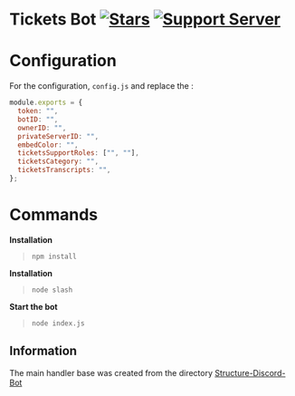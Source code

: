 # Tickets Bot [![Stars](https://img.shields.io/github/stars/lucasb25/tickets-bot)](https://github.com/LucasB25/tickets-bot) [![Support Server](https://img.shields.io/discord/738122381062832180.svg?label=&logo=discord&logoColor=ffffff&color=7389D8&labelColor=6A7EC2)](https://discord.gg/atyq8gsdhr)

# Configuration

For the configuration, `config.js` and replace the :

```js
module.exports = {
  token: "",
  botID: "",
  ownerID: "",
  privateServerID: "",
  embedColor: "",
  ticketsSupportRoles: ["", ""],
  ticketsCategory: "",
  ticketsTranscripts: "",
};
```

# Commands

**Installation**

> `npm install`

**Installation**

> `node slash`

**Start the bot**

> `node index.js`

## Information

The main handler base was created from the directory [Structure-Discord-Bot](https://github.com/meliooff/Structure-Discord-Bot)
